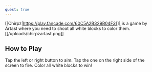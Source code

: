 ```yaml
---
quest: true
---
```


[[Chirpz|https://play.fancade.com/60C5A2B329B04F31]] is a game by Artast where you need to shoot all white blocks to color them.
[[/uploads/chirpzartast.png]]

## How to Play
Tap the left or right button to aim. Tap the one on the right side of the screen to fire. Color all white blocks to win!